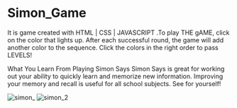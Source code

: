 # Simon_Game
It is game created with  HTML | CSS | JAVASCRIPT .To play THE gAME, click on the color that lights up. After each successful round, the game will add another color to the sequence. Click the colors in the right order to pass LEVELS! 

What You Learn From Playing Simon Says
Simon Says is great for working out your ability to quickly learn and memorize new information. Improving your memory and recall is useful for all school subjects. See for yourself!

![simon_](https://user-images.githubusercontent.com/108878412/207782688-033d35b8-c3f5-48b1-b747-7498080cf6d8.PNG)
![simon_2](https://user-images.githubusercontent.com/108878412/207782694-15aae60e-474f-43b3-8701-351bd363fb49.PNG)
